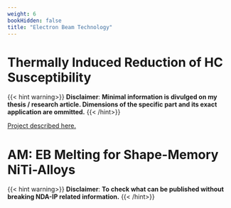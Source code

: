 ```yaml
---
weight: 6
bookHidden: false
title: "Electron Beam Technology"
---
```


# **Thermally Induced Reduction of HC Susceptibility**

{{< hint warning>}}
**Disclaimer**: **Minimal information is divulged on my thesis / research article. Dimensions of the specific part and its exact application are ommitted.** 
{{< /hint>}}

[Project described here.](https://fenix.tecnico.ulisboa.pt/cursos/memec/dissertacao/1128253548922394)

# **AM: EB Melting for Shape-Memory NiTi-Alloys**

{{< hint warning>}}
**Disclaimer**: **To check what can be published without breaking NDA-IP related information.** 
{{< /hint>}}
